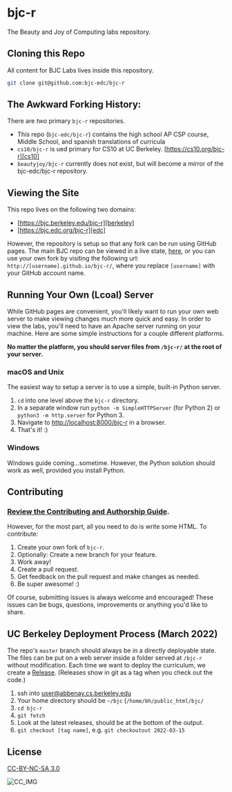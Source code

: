 # bjc-r

The Beauty and Joy of Computing labs repository.

## Cloning this Repo

All content for BJC Labs lives inside this repository.

```sh
git clone git@github.com:bjc-edc/bjc-r
```

## The Awkward Forking History:

There are *two* primary `bjc-r` repositories.

* This repo (`bjc-edc/bjc-r`) contains the high school AP CSP course, Middle School, and spanish translations of curricula
* `cs10/bjc-r` is ued primary for CS10 at UC Berkeley. [https://cs10.org/bjc-r][cs10]
* `beautyjoy/bjc-r` currently does not exist, but will become a mirror of the bjc-edc/bjc-r repository.

## Viewing the Site

This repo lives on the following two domains:

* [https://bjc.berkeley.edu/bjc-r][berkeley]
* [https://bjc.edc.org/bjc-r][edc]

However, the repository is setup so that any fork can be run using GitHub pages.
The main BJC repo can be viewed in a live state, [here](gh), or you can use your own fork by visiting the following url: `http://[username].github.io/bjc-r/`, where you replace `[username]` with your GitHub account name.

## Running Your Own (Lcoal) Server
While GitHub pages are convenient, you'll likely want to run your own web server
to make viewing changes much more quick and easy. In order to view the labs, you'll need to have an Apache server running on your machine. Here are some simple instructions for a couple different platforms.

__No matter the platform, you should server files from `/bjc-r/` at the root of your server.__

### macOS and Unix
The easiest way to setup a server is to use a simple, built-in Python server.
1. `cd` into one level above the `bjc-r` directory.
2. In a separate window run `python -m SimpleHTTPServer` (for Python 2) or `python3 -m http.server` for Python 3.
3. Navigate to [http://localhost:8000/bjc-r][localhost] in a browser.
4. That's it! :)

### Windows
Windows guide coming...sometime. However, the Python solution should work as well, provided you install Python.

## Contributing

### [Review the Contributing and Authorship Guide][contributing].

However, for the most part, all you need to do is write some HTML.
To contribute:
1. Create your own fork of `bjc-r`.
2. Optionally: Create a new branch for your feature.
3. Work away!
4. Create a pull request.
5. Get feedback on the pull request and make changes as needed.
6. Be super awesome! :)

Of course, submitting issues is always welcome and encouraged! These issues can be bugs, questions, improvements or anything you'd like to share.

## UC Berkeley Deployment Process (March 2022)

The repo's `master` branch should always be in a directly deployable state. The files can be put on a web server inside a folder served at `/bjc-r` without modification. Each time we want to deploy the curriculum, we create a [Release](https://github.com/bjc-edc/bjc-r/releases). (Releases show in git as a tag when you check out the code.)

1. ssh into user@abbenay.cs.berkeley.edu
2. Your home directory should be `~/bjc` (`/home/bh/public_html/bjc/`
3. `cd bjc-r`
4. `git fetch`
5. Look at the latest releases, should be at the bottom of the output.
6. `git checkout [tag name]`, e.g. `git checkoutout 2022-03-15`

## License
[CC-BY-NC-SA 3.0][cc]

![CC_IMG][cc_img]

<!-- Links for the doc -->
[contributing]: docs/README.md
[cc]: https://creativecommons.org/licenses/by-nc-sa/3.0/
[cc_img]: https://i.creativecommons.org/l/by-nc-sa/3.0/88x31.png
[cs10]: https://cs10.org/bjc-r
[localhost]: http://localhost:8000/bjc-r
[berkeley]: https://bjc.berkeley.edu/bjc-r/
[edc]: https://bjc.edc.org/bjc-r
